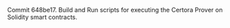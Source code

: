 Commit 648be17.                    Build and Run scripts for executing the Certora Prover on Solidity smart contracts.